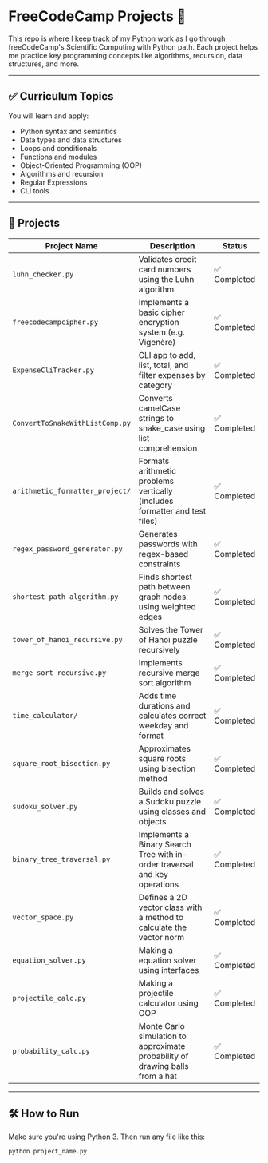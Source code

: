 # FreeCodeCamp Projects 🐍

This repo is where I keep track of my Python work as I go through freeCodeCamp's Scientific Computing with Python path. Each project helps me practice key programming concepts like algorithms, recursion, data structures, and more.

---

## ✅ Curriculum Topics

You will learn and apply:

* Python syntax and semantics  
* Data types and data structures  
* Loops and conditionals  
* Functions and modules  
* Object-Oriented Programming (OOP)  
* Algorithms and recursion  
* Regular Expressions  
* CLI tools  

---

## 📁 Projects

| Project Name                    | Description                                                                | Status       |
|---------------------------------|----------------------------------------------------------------------------|--------------|
| `luhn_checker.py`               | Validates credit card numbers using the Luhn algorithm                     | ✅ Completed  |
| `freecodecampcipher.py`         | Implements a basic cipher encryption system (e.g. Vigenère)                | ✅ Completed  |
| `ExpenseCliTracker.py`          | CLI app to add, list, total, and filter expenses by category               | ✅ Completed  |
| `ConvertToSnakeWithListComp.py` | Converts camelCase strings to snake_case using list comprehension          | ✅ Completed  |
| `arithmetic_formatter_project/` | Formats arithmetic problems vertically (includes formatter and test files) | ✅ Completed  |
| `regex_password_generator.py`   | Generates passwords with regex-based constraints                           | ✅ Completed  |
| `shortest_path_algorithm.py`    | Finds shortest path between graph nodes using weighted edges               | ✅ Completed  |
| `tower_of_hanoi_recursive.py`   | Solves the Tower of Hanoi puzzle recursively                               | ✅ Completed  |
| `merge_sort_recursive.py`       | Implements recursive merge sort algorithm                                  | ✅ Completed  |
| `time_calculator/`              | Adds time durations and calculates correct weekday and format              | ✅ Completed  |
| `square_root_bisection.py`      | Approximates square roots using bisection method                           | ✅ Completed  |
| `sudoku_solver.py`              | Builds and solves a Sudoku puzzle using classes and objects                | ✅ Completed  |
| `binary_tree_traversal.py`      | Implements a Binary Search Tree with in-order traversal and key operations | ✅ Completed  |
| `vector_space.py`               | Defines a 2D vector class with a method to calculate the vector norm       | ✅ Completed  |
| `equation_solver.py`            | Making a equation solver using interfaces                                  | ✅ Completed  |
| `projectile_calc.py`            | Making a projectile calculator using OOP                                   | ✅ Completed  |
| `probability_calc.py`           | Monte Carlo simulation to approximate probability of drawing balls from a hat | ✅ Completed  |

---

## 🛠️ How to Run

Make sure you're using Python 3. Then run any file like this:

```bash
python project_name.py
